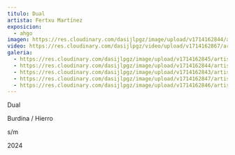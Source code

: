 ```yaml
---
titulo: Dual
artista: Fertxu Martínez
exposicion:
  - ahgo
imagen: https://res.cloudinary.com/dasijlpgz/image/upload/v1714162844/artistas/Fertxu%20Mart%C3%ADnez%20-%20Expo%20en%20Santurtxi/Dual/P1090349.jpg
video: https://res.cloudinary.com/dasijlpgz/video/upload/v1714162867/artistas/Fertxu%20Mart%C3%ADnez%20-%20Expo%20en%20Santurtxi/Dual/Sin_t%C3%ADtulo.mp4
galeria:
  - https://res.cloudinary.com/dasijlpgz/image/upload/v1714162845/artistas/Fertxu%20Mart%C3%ADnez%20-%20Expo%20en%20Santurtxi/Dual/P1090344.jpg
  - https://res.cloudinary.com/dasijlpgz/image/upload/v1714162844/artistas/Fertxu%20Mart%C3%ADnez%20-%20Expo%20en%20Santurtxi/Dual/P1090346.jpg
  - https://res.cloudinary.com/dasijlpgz/image/upload/v1714162843/artistas/Fertxu%20Mart%C3%ADnez%20-%20Expo%20en%20Santurtxi/Dual/P1090342.jpg
  - https://res.cloudinary.com/dasijlpgz/image/upload/v1714162847/artistas/Fertxu%20Mart%C3%ADnez%20-%20Expo%20en%20Santurtxi/Dual/P1090350.jpg
  - https://res.cloudinary.com/dasijlpgz/image/upload/v1714162846/artistas/Fertxu%20Mart%C3%ADnez%20-%20Expo%20en%20Santurtxi/Dual/P1090354.jpg
---
```

Dual

Burdina / Hierro

s/m

2024
